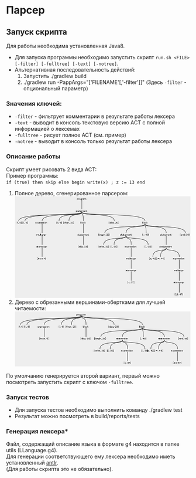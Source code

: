 # Парсер

## Запуск скрипта
Для работы необходима установленная Java8.  
* Для запуска программы необходимо запустить скрипт `run.sh <FILE> [-filter] [-fulltree] [-text] [-notree]`.
* Альтернативная последовательность действий:  
  1. Запустить ./gradlew build  
  2. ./gradlew run -PappArgs="['FILENAME'[,'-filter']]"  (Здесь `-filter`  - опциональный параметр)

### Значения ключей:
* `-filter` - фильтрует комментарии в результате работы лексера
* `-text` - выводит в консоль текстовую версию АСТ с полной информацией о лексемах
* `-fulltree` - рисует полное АСТ (см. пример)
* `-notree` - выводит в консоль только результат работы лексера  

### Описание работы  
Скрипт умеет рисовать 2 вида АСТ:  
Пример программы:  
`if (true) then skip else begin write(x) ; z := 13 end`
1. Полное дерево, сгенерированное парсером:  
![alt text][full]
2. Дерево с обрезанными вершинами-обертками для лучшей читаемости:  
![alt text][trimmed]

По умолчанию генерируется второй вариант, первый можно посмотреть запустить скрипт с ключом `-fulltree`.
### Запуск тестов
* Для запуска тестов необходимо выполнить команду ./gradlew test
* Результат можно посмотреть в build/reports/tests
### Генерация лексера*
Файл, содержащий описание языка в формате g4 находится в папке utils (LLanguage.g4).  
Для генерации соответствующего ему лексера необходимо иметь установленный [antlr](http://www.antlr.org/).  
(Для работы скрипта это не обязательно).  

[full]: https://github.com/bugogish/Formal-Languages/blob/Parser/img/FULL.png "Full tree"
[trimmed]: https://github.com/bugogish/Formal-Languages/blob/Parser/img/TRiMMED.png "Trimmed tree"